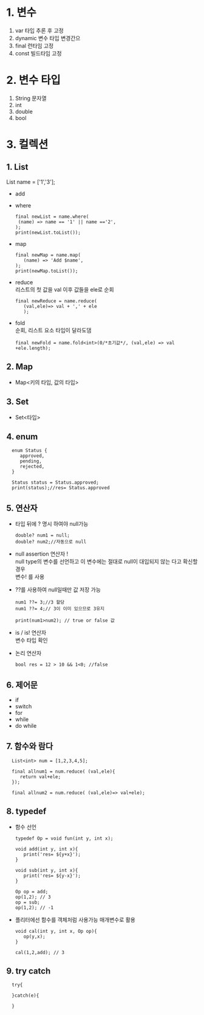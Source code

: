 # 1. 변수
1. var 타입 추론 후 고정
2. dynamic 변수 타입 변경간으
3. final 런타임 고정
4. const 빌드타임 고정
   
# 2. 변수 타입
1. String 문자열
2. int
3. double
4. bool
   
# 3. 컬렉션
## 1. List   
   List<String> name = ['1','3'];

   * add
   * where   
 
         final newList = name.where(
          (name) => name == '1' || name =='2',
         );
         print(newList.toList());

   * map

         final newMap = name.map(
            (name) => 'Add $name',
         );
         print(newMap.toList());
   
   * reduce   
   리스트의 첫 값을 val 이후 값들을 ele로 순회

         final newReduce = name.reduce(
            (val,ele)=> val + ',' + ele
            );
         
   * fold    
   순회, 리스트 요소 타입이 달라도댐

         final newFold = name.fold<int>(0/*초기값*/, (val,ele) => val +ele.length);

## 2. Map
*   Map<키의 타입, 값의 타입>
## 3. Set
*    Set<타입>
## 4. enum

      enum Status {
         approved,
         pending,
         rejected,
      }

      Status status = Status.approved;
      print(status);//res= Status.approved

## 5. 연산자
* 타입 뒤에 ? 명시 하여야 null가능

      double? num1 = null;
      double? num2;//자동으로 null      

* null assertion 연산자 !   
 null type의 변수를 선언하고 이 변수에는 절대로 null이 대입되지 않는 다고 확신할 경우   
 변수! 를 사용

* ??를 사용하여 null일때만 값 저장 가능

      num1 ??= 3;//3 할당
      num1 ??= 4;// 3이 이미 있으므로 3유지

      print(num1>num2); // true or false 값

* is / is! 연산자   
  변수 타입 확인

* 논리 연산자   
  
      bool res = 12 > 10 && 1<0; //false

## 6. 제어문
* if
* switch
* for
* while
* do while


## 7. 함수와 람다

      List<int> num = [1,2,3,4,5];

      final allnum1 = num.reduce( (val,ele){
         return val+ele;
      });

      final allnum2 = num.reduce( (val,ele)=> val+ele);

## 8. typedef
   * 함수 선언
  
         typedef Op = void fun(int y, int x);

         void add(int y, int x){
            print('res= ${y+x}');
         }
      
         void sub(int y, int x){
            print('res= ${y-x}');
         }

         Op op = add;
         op(1,2); // 3
         op = sub;
         op(1,2); // -1

   * 플리터에선 함수를 객체처럼 사용가능 매개변수로 활용
   
         void cal(int y, int x, Op op){
            op(y,x);
         }

         cal(1,2,add); // 3
## 9. try catch

      try{

      }catch(e){

      }